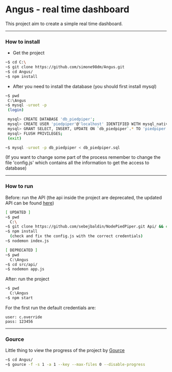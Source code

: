 # Angus - real time dashboard

This project aim to create a simple real time dashboard. 


---
### How to install

- Get the project
```bash
~$ cd C:\
~$ git clone https://github.com/simone98dm/Angus.git
~$ cd Angus/
~$ npm install
```

- After you need to install the database (you should first install mysql)
```bash
~$ pwd
 C:\Angus
~$ mysql -uroot -p
 (login)

 mysql> CREATE DATABASE 'db_piedpiper';
 mysql> CREATE USER 'piedpiper'@'localhost' IDENTIFIED WITH mysql_native_password BY 'PiedPiper2018';
 mysql> GRANT SELECT, INSERT, UPDATE ON `db_piedpiper`.* TO 'piedpiper'@'localhost';
 mysql> FLUSH PRIVILEGES;
 (exit)

~$ mysql -uroot -p db_piedpiper < db_piedpiper.sql
```
(If you want to change some part of the process remember to change the file 'config.js' which contains all the information to get the access to database)

---
### How to run

Before: run the API (the api inside the project are deprecated, the updated API can be found [here](https://github.com/sebejbaldin/NodePiedPiper))
```bash
[ UPDATED ]
~$ pwd
  C:\
~$ git clone https://github.com/sebejbaldin/NodePiedPiper.git Api/ && cd Api/
~$ npm install
  (check and fix the config.js with the correct credentials)
~$ nodemon index.js

[ DEPRECATED ] 
~$ pwd
  C:\Angus
~$ cd src/api/
~$ nodemon app.js
```

After: run the project
```bash
~$ pwd
  C:\Angus
~$ npm start
```

For the first run the default credentials are:
```
user: c.override
pass: 123456
```

---
### Gource
Little thing to view the progress of the project by [Gource](https://gource.io/)
```bash
~$ cd Angus/
~$ gource -f -s 1 -a 1 --key --max-files 0 --disable-progress
```
